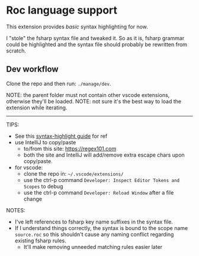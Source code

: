 # Roc language support

This extension provides *basic* syntax highlighting for now.

I "stole" the fsharp syntax file and tweaked it. So as it is, fsharp grammar could be highlighted and the syntax file should probably be rewritten from scratch.

## Dev workflow

Clone the repo and then run: `./manage/dev`.

NOTE: the parent folder must not contain other vscode extensions, otherwise they'll be loaded.
NOTE: not sure it's the best way to load the extension while iterating.

---

TIPS:

- See this [syntax-highlight guide](https://code.visualstudio.com/api/language-extensions/syntax-highlight-guide) for ref
- use IntelliJ to copy/paste
  - to/from this site: https://regex101.com
  - both the site and IntelliJ will add/remove extra escape chars upon copy/paste.
- for vscode:
  - clone the repo in: `~/.vscode/extensions/`
  - use the ctrl-p command `Developer: Inspect Editor Tokens and Scopes` to debug
  - use the ctrl-p command `Developer: Reload Window` after a file change


NOTES:

- I've left references to fsharp key name suffixes in the syntax file.
- If I understand things correctly, the syntax is bound to the scope name `source.roc` so this shouldn't cause any naming conflict regarding existing fsharp rules.
  - It'll make removing unneeded matching rules easier later
